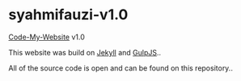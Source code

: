 # syahmifauzi-v1.0
[Code-My-Website](http://www.syahmifauzi.com/syahmifauzi-v1.0) v1.0

This website was build on [Jekyll](https://jekyllrb.com/) and [GulpJS](http://gulpjs.com/)..

All of the source code is open and can be found on this repository..
